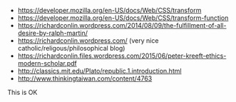 - https://developer.mozilla.org/en-US/docs/Web/CSS/transform
- https://developer.mozilla.org/en-US/docs/Web/CSS/transform-function
- https://richardconlin.wordpress.com/2014/08/09/the-fulfillment-of-all-desire-by-ralph-martin/
- https://richardconlin.wordpress.com/ (very nice catholic/religous/philosophical blog)
- https://richardconlin.files.wordpress.com/2015/06/peter-kreeft-ethics-modern-scholar.pdf
- http://classics.mit.edu/Plato/republic.1.introduction.html
- http://www.thinkingtaiwan.com/content/4763

This is OK 